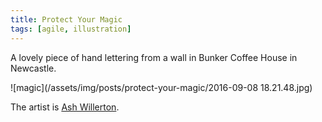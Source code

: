 ```yaml
---
title: Protect Your Magic
tags: [agile, illustration]
---
```


A lovely piece of hand lettering from a wall in Bunker Coffee House in Newcastle.

![magic](/assets/img/posts/protect-your-magic/2016-09-08 18.21.48.jpg)

The artist is <a href="http://www.ashleywillerton.com/about/">Ash Willerton</a>.
